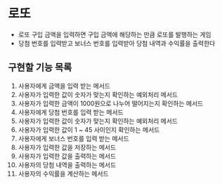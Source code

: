 # 로또
- 로또 구입 금액을 입력하면 구입 금액에 해당하는 만큼 로또를 발행하는 게임
- 당첨 번호를 입력받고 보너스 번호를 입력받아 당첨 내역과 수익률을 출력한다

## 구현할 기능 목록
1. 사용자에게 금액을 입력 받는 메서드
2. 사용자가 입력한 값이 숫자가 맞는지 확인하는 예외처리 메서드
3. 사용자가 입력한 금액이 1000원으로 나누어 떨어지는지 확인하는 메서드
4. 사용자에게 당첨 번호를 입력 받는 메서드
5. 사용자가 입력한 값이 숫자가 맞는지 확인하는 예외처리 메서드
6. 사용자가 입력한 값이 1 ~ 45 사이인지 확인하는 메서드
7. 사용자에게 보너스 번호를 입력 받는 메서드
8. 사용자가 입력한 값을 저장하는 메서드
9. 사용자가 입력한 값을 출력하는 메서드
10. 사용자의 당첨 내역을 출력하는 메서드
11. 사용자의 수익률을 계산하는 메서드